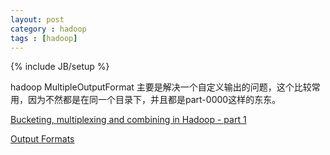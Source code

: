 ```yaml
---
layout: post
category : hadoop
tags : [hadoop]
---
```

{% include JB/setup %}


hadoop MultipleOutputFormat 主要是解决一个自定义输出的问题，这个比较常用，因为不然都是在同一个目录下，并且都是part-0000这样的东东。

[Bucketing, multiplexing and combining in Hadoop - part 1](http://grepalex.com/2013/05/20/multipleoutputs-part1/ 'Bucketing, multiplexing and combining in Hadoop - part 1')

[Output Formats](https://www.inkling.com/read/hadoop-definitive-guide-tom-white-3rd/chapter-7/output-formats 'Output Formats')
